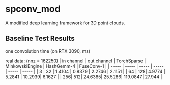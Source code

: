 # spconv_mod
A modified deep learning framework for 3D point clouds.


## Baseline Test Results
one convolution time (on RTX 3090, ms)

real data: (nnz = 162250)
| in channel | out channel | TorchSparse | MinkowskiEngine | HashGemm-4 | FuseConv-1 | 
| ----- | ----- | ----- | ----- | ----- | ----- |
| 3  | 32 | 1.4104 | 0.8379 | 2.2746 | 2.1151 |
| 64 | 128| 4.9774 | 5.2841 | 10.2939| 6.1627 |
| 256| 512| 24.6385| 25.5286| 119.0847| 27.944 |


